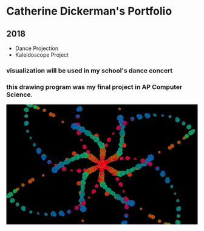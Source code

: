 # Catherine Dickerman's Portfolio
## 2018

* Dance Projection
* Kaleidoscope Project


### visualization will be used in my school's dance concert

<script src="processing.min.js"></script>
<canvas data-processing-sources="danceprojection.pde Particle.pde"
    style="display:block; margin-left:auto; margin-right:auto;"></canvas>


### this drawing program was my final project in AP Computer Science.

<img src="screen-0447.jpg" alt="screenshot1">
<script src="processing.min.js"></script>
<canvas data-processing-sources="Project/Project.pde Project/Polygon.pde Project/Ball.pde Project/Drawable.pde" style="display:block; margin-left:auto; margin-right:auto;"></canvas>
